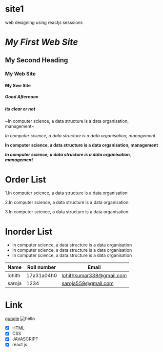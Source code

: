 # site1
web designing using reactjs sesssions 
#  *My First Web Site*
## My Second Heading 
### My Web Site
#### My Swe Site
#####  Good Afternoon
##### Its clear or not

~In computer science, a data structure is a data organisation, management~

*In computer science, a data structure is a data organisation, management*

**In computer science, a data structure is a data organisation, management**

***In computer science, a data structure is a data organisation, management***

# Order List
1.In computer science, a data structure is a data organisation

2.In computer science, a data structure is a data organisation

3.In computer science, a data structure is a data organisation

# Inorder List
- In computer science, a data structure is a data organisation
- In computer science, a data structure is a data organisation
- In computer science, a data structure is a data organisation


| Name | Roll number | Email |
|------|-------------|-------|
| lohith | 17a31a04h0 | lohithkumar338@gmail.com |
| saroja | 1234 | saroja559@gmail.com |

# Link
 [google](https://www.google.com)
 ![hello](https://www.google.com/images/branding/googlelogo/2x/googlelogo_color_92x30dp.png)
 
 - [x] HTML
 - [x] CSS
 - [x] JAVASCRIPT
 - [x] react js
